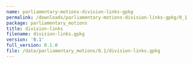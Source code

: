 ```yaml
---
name: parliamentary-motions-division-links-gpkg
permalink: /downloads/parliamentary-motions-division-links-gpkg/0_1
package: parliamentary_motions
title: division-links
filename: division-links.gpkg
version: '0.1'
full_version: 0.1.0
file: /data/parliamentary_motions/0.1/division-links.gpkg
---
```

